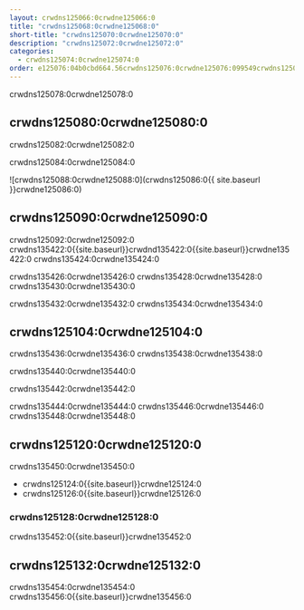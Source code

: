 ```yaml
---
layout: crwdns125066:0crwdne125066:0
title: "crwdns125068:0crwdne125068:0"
short-title: "crwdns125070:0crwdne125070:0"
description: "crwdns125072:0crwdne125072:0"
categories:
  - crwdns125074:0crwdne125074:0
order: e125076:04b0cbd664.56crwdns125076:0crwdne125076:099549crwdns125076:0crwdne125076:0
---
```

crwdns125078:0crwdne125078:0

## crwdns125080:0crwdne125080:0

crwdns125082:0crwdne125082:0

crwdns125084:0crwdne125084:0

![crwdns125088:0crwdne125088:0](crwdns125086:0{{ site.baseurl }}crwdne125086:0)

## crwdns125090:0crwdne125090:0

crwdns125092:0crwdne125092:0 crwdns135422:0{{site.baseurl}}crwdnd135422:0{{site.baseurl}}crwdne135422:0 crwdns135424:0crwdne135424:0

crwdns135426:0crwdne135426:0 crwdns135428:0crwdne135428:0 crwdns135430:0crwdne135430:0

crwdns135432:0crwdne135432:0 crwdns135434:0crwdne135434:0

## crwdns125104:0crwdne125104:0

crwdns135436:0crwdne135436:0 crwdns135438:0crwdne135438:0

crwdns135440:0crwdne135440:0

crwdns135442:0crwdne135442:0

crwdns135444:0crwdne135444:0 crwdns135446:0crwdne135446:0 crwdns135448:0crwdne135448:0

## crwdns125120:0crwdne125120:0

crwdns135450:0crwdne135450:0

- crwdns125124:0{{site.baseurl}}crwdne125124:0
- crwdns125126:0{{site.baseurl}}crwdne125126:0

### crwdns125128:0crwdne125128:0

crwdns135452:0{{site.baseurl}}crwdne135452:0

## crwdns125132:0crwdne125132:0

crwdns135454:0crwdne135454:0 crwdns135456:0{{site.baseurl}}crwdne135456:0